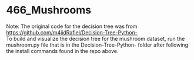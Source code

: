 # 466_Mushrooms  
Note: The original code for the decision tree was from https://github.com/m4jidRafiei/Decision-Tree-Python-  
To build and visualize the decision tree for the mushroom dataset, run the mushroom.py file that is in the Decision-Tree-Python- folder after following the install commands found in the repo above.
